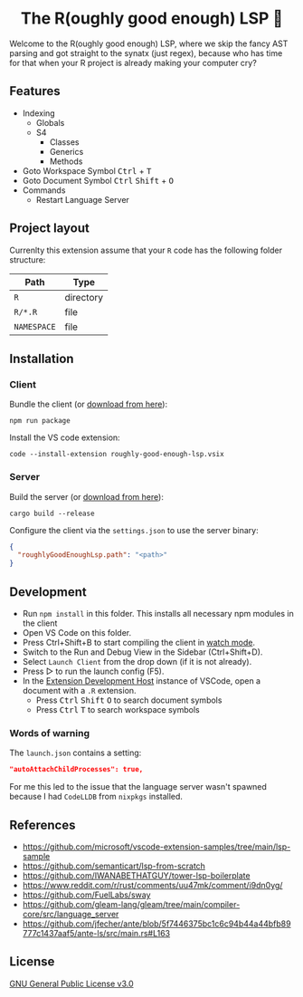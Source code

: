 <div align="center">

# The R(oughly good enough) LSP 🤔

</div>

Welcome to the R(oughly good enough) LSP, where we skip the fancy AST parsing and got straight to the synatx (just regex), because who has time for that when your R project is already making your computer cry?

## Features

* Indexing
  * Globals
  * S4
    * Classes
    * Generics
    * Methods
* Goto Workspace Symbol <kbd>Ctrl</kbd> + <kbd>T</kbd>
* Goto Document Symbol <kbd>Ctrl</kbd> <kbd>Shift</kbd> + <kbd>O</kbd>
* Commands
  * Restart Language Server

## Project layout

Currenlty this extension assume that your `R` code has the following folder structure:

| Path        | Type      |
|-------------|-----------|
| `R`        | directory |
| `R/*.R`     | file      |
| `NAMESPACE` | file      |

## Installation

### Client

Bundle the client (or [download from here](https://github.com/felix-andreas/roughly-good-enough-lsp/releases)):

```
npm run package
```

Install the VS code extension:

```
code --install-extension roughly-good-enough-lsp.vsix
```

### Server

Build the server (or [download from here](https://github.com/felix-andreas/roughly-good-enough-lsp/releases)):

```
cargo build --release
```

Configure the client via the `settings.json` to use the server binary:

```json
{
  "roughlyGoodEnoughLsp.path": "<path>"
}
```

## Development

- Run `npm install` in this folder. This installs all necessary npm modules in the client
- Open VS Code on this folder.
- Press Ctrl+Shift+B to start compiling the client in [watch mode](https://code.visualstudio.com/docs/editor/tasks#:~:text=The%20first%20entry%20executes,the%20HelloWorld.js%20file.).
- Switch to the Run and Debug View in the Sidebar (Ctrl+Shift+D).
- Select `Launch Client` from the drop down (if it is not already).
- Press ▷ to run the launch config (F5).
- In the [Extension Development Host](https://code.visualstudio.com/api/get-started/your-first-extension#:~:text=Then%2C%20inside%20the%20editor%2C%20press%20F5.%20This%20will%20compile%20and%20run%20the%20extension%20in%20a%20new%20Extension%20Development%20Host%20window.) instance of VSCode, open a document with a `.R` extension.
  - Press <kbd>Ctrl</kbd> <kbd>Shift</kbd> <kbd>O</kbd> to search document symbols
  - Press <kbd>Ctrl</kbd> <kbd>T</kbd> to search workspace symbols

### Words of warning

The `launch.json` contains a setting:

```json
"autoAttachChildProcesses": true,
```

For me this led to the issue that the language server wasn't spawned because I had `CodeLLDB` from `nixpkgs` installed.


## References

* https://github.com/microsoft/vscode-extension-samples/tree/main/lsp-sample
* https://github.com/semanticart/lsp-from-scratch
* https://github.com/IWANABETHATGUY/tower-lsp-boilerplate
* https://www.reddit.com/r/rust/comments/uu47mk/comment/i9dn0yg/
* https://github.com/FuelLabs/sway
* https://github.com/gleam-lang/gleam/tree/main/compiler-core/src/language_server
* https://github.com/jfecher/ante/blob/5f7446375bc1c6c94b44a44bfb89777c1437aaf5/ante-ls/src/main.rs#L163

## License

[GNU General Public License v3.0](LICENSE)

